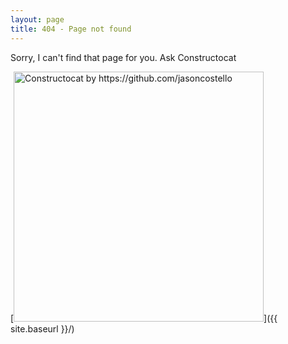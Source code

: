 ```yaml
---
layout: page
title: 404 - Page not found
---
```


Sorry, I can't find that page for you. Ask Constructocat

[<img src="{{ site.baseurl }}/images/404.jpg" alt="Constructocat by https://github.com/jasoncostello" style="width: 400px;"/>]({{ site.baseurl }}/)
